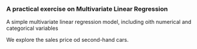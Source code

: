 ### A practical exercise on Multivariate Linear Regression

A simple multivariate linear regression model, including oith numerical and categorical variables

We explore the sales price od second-hand cars.

